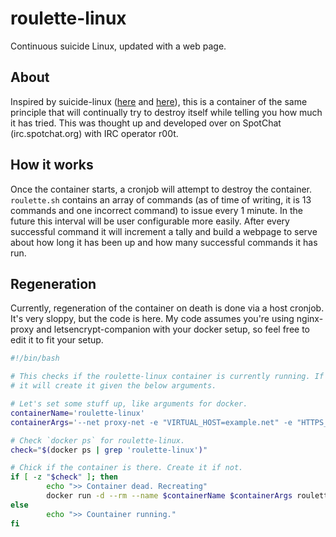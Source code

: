 # roulette-linux
Continuous suicide Linux, updated with a web page.

## About
Inspired by suicide-linux ([here](https://qntm.org/suicide) and [here](https://github.com/tiagoad/suicide-linux)), this is a
container of the same principle that will continually try to destroy itself while telling you how much it has tried. This was 
thought up and developed over on SpotChat (irc.spotchat.org) with IRC operator r00t.

## How it works
Once the container starts, a cronjob will attempt to destroy the container. `roulette.sh` contains an array of commands (as of 
time of writing, it is 13 commands and one incorrect command) to issue every 1 minute. In the future this interval will be user 
configurable more easily. After every successful command it will increment a tally and build a webpage to serve about how long 
it has been up and how many successful commands it has run.

## Regeneration
Currently, regeneration of the container on death is done via a host cronjob. It's very sloppy, but the code is here. My code
assumes you're using nginx-proxy and letsencrypt-companion with your docker setup, so feel free to edit it to fit your setup.

``` bash
#!/bin/bash                                                                                                                                                  

# This checks if the roulette-linux container is currently running. If not,
# it will create it given the below arguments.

# Let's set some stuff up, like arguments for docker.
containerName='roulette-linux'
containerArgs='--net proxy-net -e "VIRTUAL_HOST=example.net" -e "HTTPS_METHOD=nohttps"'

# Check `docker ps` for roulette-linux.
check="$(docker ps | grep 'roulette-linux')"

# Chick if the container is there. Create it if not.
if [ -z "$check" ]; then
        echo ">> Container dead. Recreating"
        docker run -d --rm --name $containerName $containerArgs roulette-linux
else
        echo ">> Countainer running."
fi
```
